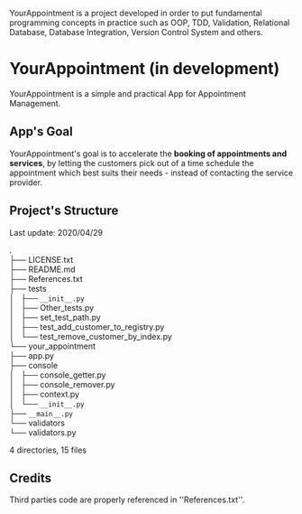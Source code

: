 YourAppointment is a project developed in order to put fundamental programming concepts in practice such as OOP, TDD, Validation, Relational Database, Database Integration, Version Control System and others.


# YourAppointment (in development)
YourAppointment is a simple and practical App for Appointment Management.
      
   
## App's Goal
YourAppointment's goal is to accelerate the **booking of appointments and services**, by letting the customers pick out of a time schedule the appointment which best suits their needs - instead of contacting the service provider.
     
  
     
## Project's Structure
Last update: 2020/04/29    
  
.  
├── LICENSE.txt  
├── README.md  
├── References.txt  
├── tests  
│   ├── ``__init__.py``  
│   ├── Other_tests.py  
│   ├── set_test_path.py  
│   ├── test_add_customer_to_registry.py  
│   └── test_remove_customer_by_index.py  
└── your_appointment  
    ├── app.py  
    ├── console  
    │   ├── console_getter.py  
    │   ├── console_remover.py  
    │   ├── context.py  
    │   └── ``__init__.py``  
    ├── ``__main__.py``  
    └── validators  
        └── validators.py  

4 directories, 15 files

   
       
## Credits
Third parties code are properly referenced in ''References.txt''.
